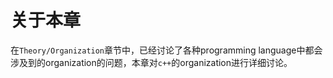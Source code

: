 # 关于本章

在`Theory/Organization`章节中，已经讨论了各种programming language中都会涉及到的organization的问题，本章对`c++`的organization进行详细讨论。	